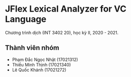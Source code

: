 # JFlex Lexical Analyzer for VC Language
Chương trình dịch (INT 3402 20), học kỳ II, 2020 - 2021.

## Thành viên nhóm
- Phạm Đắc Ngọc Nhật (17021312)
- Thiều Minh Thịnh (17021340)
- Lê Quốc Khánh (17021272)